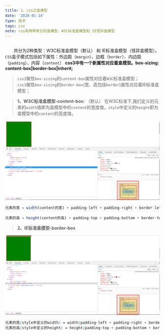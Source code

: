 ```yaml
---
title: 1、css之盒模型
date: '2020-01-14'
type: 技术
tags: css
note: css有两种常见的盒模型，W3C标准盒模型和 IE怪异盒模型
---
```

```html
```
&#8195;&#8195;共分为2种类型：W3C标准盒模型（默认） 和 IE标准盒模型（怪异盒模型）。`CSS`盒子模式包括如下属性：外边距（`margin`）、边框（`border`）、内边距（`padding`）、内容（`content`） 
**css3中有一个新属性对应着盒模型。box-sizing: content-box|border-box|inherit;**

> `css3`属性`box-sizing`的`content-box`属性对应着`W3C`标准盒模型；  
> `css3`属性`box-sizing`的`border-box`(宽、高包括`border`)属性对应着IE标准盒模型；

> **1、W3C标准盒模型-content-box:** （默认）
在W3C标准下,我们定义的元素的`width`值即为盒模型中的`content`的宽度值，`style`中定义的`height`即为盒模型中的`content`的高度值。
<img src="../../images/css/w3c标准盒模型.png">
<!-- ![](https://user-gold-cdn.xitu.io/2019/4/7/169f7d2f1a0610ec?w=1905&h=974&f=png&s=111613) -->
        
```js
元素的宽 = width(content的宽) + padding-left + padding-right + border-left + border-right

元素的高 = height(content的高) + padding-top + padding-bottom + border-top + border-bottom
```

> **2、IE标准盒模型-border-box**

<img src="../../images/css/ie标准盒模型.png" alt="暂无数据">
<!-- ![](https://user-gold-cdn.xitu.io/2019/4/7/169f7d442ca565ab?w=1901&h=978&f=png&s=112557) -->
        
```css
元素的宽(style中定义的width) = width(padding-left + padding-right + border-left + border-right+content的宽)
元素的高(style中定义的height) = height(padding-top + padding-bottom + border-top + border-bottom+content的高)
```

